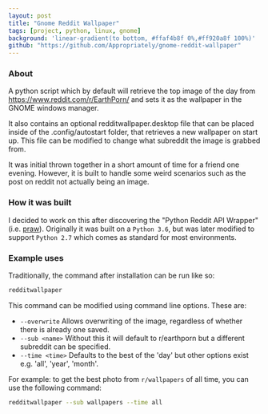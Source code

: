 ```yaml
---
layout: post
title: "Gnome Reddit Wallpaper"
tags: [project, python, linux, gnome]
background: 'linear-gradient(to bottom, #ffaf4b8f 0%,#ff920a8f 100%)'
github: "https://github.com/Appropriately/gnome-reddit-wallpaper"
---
```


### About 

A python script which by default will retrieve the top image of the day from https://www.reddit.com/r/EarthPorn/ and sets it as the wallpaper in the GNOME windows manager.

It also contains an optional redditwallpaper.desktop file that can be placed inside of the .config/autostart folder, that retrieves a new wallpaper on start up.  This file can be modified to change what subreddit the image is grabbed from.

It was initial thrown together in a short amount of time for a friend one evening. However, it is built to handle some weird scenarios such as the post on reddit not actually being an image.

### How it was built

I decided to work on this after discovering the "Python Reddit API Wrapper" (i.e. [praw](https://praw.readthedocs.io/en/latest/)). Originally it was built on a `Python 3.6`, but was later modified to support `Python 2.7` which comes as standard for most environments.

### Example uses

Traditionally, the command after installation can be run like so:

```bash
redditwallpaper
```

This command can be modified using command line options. These are:

* `--overwrite` Allows overwriting of the image, regardless of whether there is already one saved.
* `--sub <name>` Without this it will default to r/earthporn but a different subreddit can be specified.
* `--time <time>` Defaults to the best of the 'day' but other options exist e.g. 'all', 'year', 'month'.

For example: to get the best photo from `r/wallpapers` of all time, you can use the following command:

```bash
redditwallpaper --sub wallpapers --time all
```